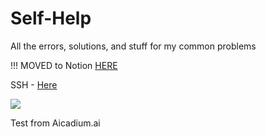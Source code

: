 # Self-Help
All the errors, solutions, and stuff for my common problems


!!! MOVED to Notion [HERE](https://neighborly-blender-866.notion.site/Virtual-Envs-Conda-Mac-bf0abf05950349059ef280505b4ff8e6?pvs=4)

SSH - [Here](https://neighborly-blender-866.notion.site/SSH-8b4c761100b44539ba396a9717c23d6a)

![](https://media.giphy.com/media/Idg2rAVGS3xMZtBdhu/giphy.gif)

Test from Aicadium.ai
